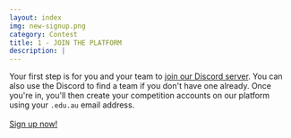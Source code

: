 ```yaml
---
layout: index
img: new-signup.png
category: Contest
title: 1 - JOIN THE PLATFORM
description: |
---
```

  Your first step is for you and your team to <a href="https://discord.gg/mRqGMD7DHQ" target="_blank">join our Discord server</a>. You can also use the Discord
  to find a team if you don't have one already. Once you're in, you'll then create your competition accounts on our platform using your <code>.edu.au</code> email address.
  <br /><br />
  <a class="btn btn-primary" href="https://discord.gg/mRqGMD7DHQ" role="button">Sign up now!</a>